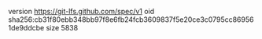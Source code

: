 version https://git-lfs.github.com/spec/v1
oid sha256:cb31f80ebb348bb97f8e6fb24fcb3609837f5e20ce3c0795cc869561de9ddcbe
size 5838
